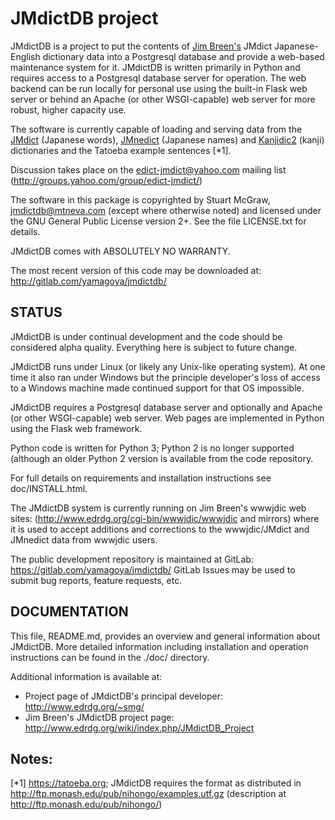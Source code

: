# JMdictDB project

JMdictDB is a project to put the contents of [Jim Breen's]()
JMdict Japanese-English dictionary data into a Postgresql
database and provide a web-based maintenance system for it.
JMdictDB is written primarily in Python and requires access to
a Postgresql database server for operation.  The web backend
can be run locally for personal use using the built-in Flask
web server or behind an Apache (or other WSGI-capable) web server
for more robust, higher capacity use.

The software is currently capable of loading and serving data
from the
[JMdict](http://www.edrdg.org/wiki/index.php/JMdict-EDICT_Dictionary_Project) (Japanese words),
[JMnedict](http://www.edrdg.org/enamdict/enamdict_doc.html) (Japanese names)
and [Kanjidic2](http://www.edrdg.org/wiki/index.php/KANJIDIC_Project) (kanji)
dictionaries and the Tatoeba example sentences [*1].

Discussion takes place on the edict-jmdict@yahoo.com mailing
list (http://groups.yahoo.com/group/edict-jmdict/)

The software in this package is copyrighted by
Stuart McGraw, <jmdictdb@mtneva.com>
(except where otherwise noted)
and licensed under the GNU General Public License version 2+.
See the file LICENSE.txt for details.

JMdictDB comes with ABSOLUTELY NO WARRANTY.

The most recent version of this code may be downloaded at:
  http://gitlab.com/yamagoya/jmdictdb/

## STATUS

JMdictDB is under continual development and the code should
be considered alpha quality.  Everything here is subject to
future change.

JMdictDB runs under Linux (or likely any Unix-like operating
system).  At one time it also ran under
Windows but the principle developer's loss of access to a
Windows machine made continued support for that OS impossible.

JMdictDB requires a Postgresql database server and optionally
and Apache (or other WSGI-capable) web server.  Web pages are
implemented in Python using the Flask web framework.

Python code is written for Python 3; Python 2 is no longer
supported (although an older Python 2 version is available
from the code repository.

For full details on requirements and installation instructions
see doc/INSTALL.html.

The JMdictDB system is currently running on Jim Breen's
wwwjdic web sites:
 (http://www.edrdg.org/cgi-bin/wwwjdic/wwwjdic and mirrors)
where it is used to accept additions and corrections to the
wwwjdic/JMdict and JMnedict data from wwwjdic users.

The public development repository is maintained at GitLab:
  https://gitlab.com/yamagoya/jmdictdb/
GitLab Issues may be used to submit bug reports, feature
requests, etc.

## DOCUMENTATION

This file, README.md, provides an overview and general information
about JMdictDB.  More detailed information including installation
and operation instructions can be found in the ./doc/ directory.

Additional information is available at:
- Project page of JMdictDB's principal developer: http://www.edrdg.org/~smg/
- Jim Breen's JMdictDB project page: http://www.edrdg.org/wiki/index.php/JMdictDB_Project

## Notes:
[*1] https://tatoeba.org; JMdictDB requires the format as distributed in http://ftp.monash.edu/pub/nihongo/examples.utf.gz (description at http://ftp.monash.edu/pub/nihongo/)
